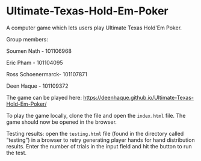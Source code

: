 # Ultimate-Texas-Hold-Em-Poker
A computer game which lets users play Ultimate Texas Hold'Em Poker.

Group members:

Soumen Nath - 101106968

Eric Pham - 101104095

Ross Schoenermarck- 101107871

Deen Haque - 101109372

The game can be played here: https://deenhaque.github.io/Ultimate-Texas-Hold-Em-Poker/

To play the game locally, clone the file and open the `index.html` file. The game should now be opened in the browser.

Testing results: open the `testing.html` file (found in the directory called “testing”) in a browser to retry generating player hands for hand distribution results. Enter the number of trials in the input field and hit the button to run the test.
